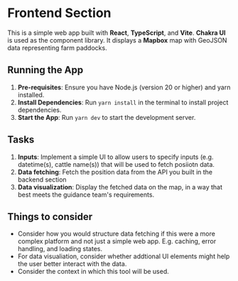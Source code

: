 # Frontend Section

This is a simple web app built with **React**, **TypeScript**, and **Vite**. **Chakra UI** is used as the component library. It displays a **Mapbox** map with GeoJSON data representing farm paddocks.

## Running the App

1. **Pre-requisites**: Ensure you have Node.js (version 20 or higher) and yarn installed.
2. **Install Dependencies**: Run `yarn install` in the terminal to install project dependencies.
3. **Start the App**: Run `yarn dev` to start the development server.

## Tasks

1. **Inputs**: Implement a simple UI to allow users to specify inputs (e.g. datetime(s), cattle name(s)) that will be used to fetch posiiotn data.
1. **Data fetching**: Fetch the position data from the API you built in the backend section
1. **Data visualization**: Display the fetched data on the map, in a way that best meets the guidance team's requirements. 



## Things to consider

- Consider how you would structure data fetching if this were a more complex platform and not just a simple web app. E.g. caching, error handling, and loading states.
- For data visualiation, consider whether addtional UI elements might help the user better interact with the data. 
- Consider the context in which this tool will be used.